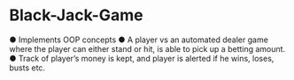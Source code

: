 # Black-Jack-Game
● Implements OOP concepts
● A player vs an automated dealer game where the player can either stand or hit, is able to pick up a betting amount.
● Track of player’s money is kept, and player is alerted if he wins, loses, busts etc.
